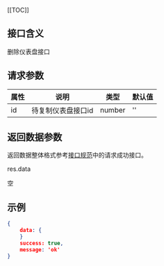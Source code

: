 [[TOC]]

## 接口含义
删除仪表盘接口


## 请求参数

| 属性  | 说明         | 类型   | 默认值 |
| ----- | ----------- | ------ | ------ |
| id |    待复制仪表盘接口id | number | ''    |


## 返回数据参数

返回数据整体格式参考[接口规范](#/guide/specification)中的请求成功接口。


res.data

空


## 示例



```json
{
    data: {
    }
    success: true,
    message: 'ok'
}
```

